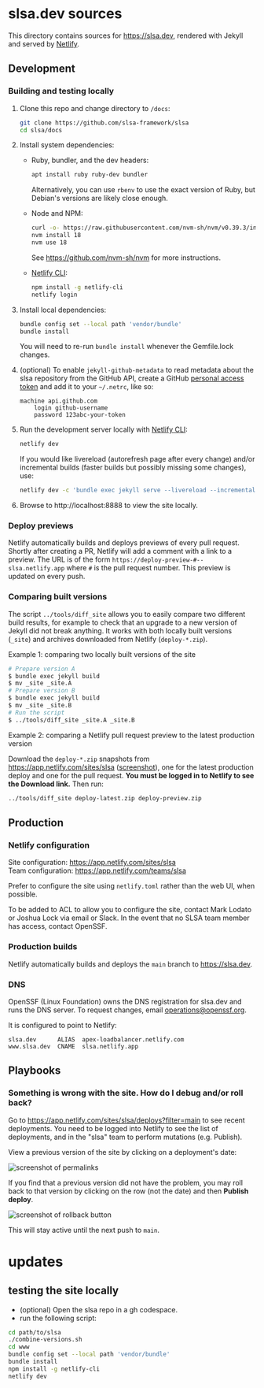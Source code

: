 # slsa.dev sources

This directory contains sources for https://slsa.dev, rendered with Jekyll and
served by [Netlify](https://netlify.com).

## Development

### Building and testing locally

1.  Clone this repo and change directory to `/docs`:

    ```bash
    git clone https://github.com/slsa-framework/slsa
    cd slsa/docs
    ```

2.  Install system dependencies:

    -   Ruby, bundler, and the dev headers:

        ```bash
        apt install ruby ruby-dev bundler
        ```

        Alternatively, you can use `rbenv` to use the exact version of Ruby,
        but Debian's versions are likely close enough.

    -   Node and NPM:

        ```bash
        curl -o- https://raw.githubusercontent.com/nvm-sh/nvm/v0.39.3/install.sh | bash
        nvm install 18
        nvm use 18
        ```

        See https://github.com/nvm-sh/nvm for more instructions.

    -   [Netlify CLI](https://docs.netlify.com/cli/get-started/):

        ```bash
        npm install -g netlify-cli
        netlify login
        ```

3.  Install local dependencies:

    ```bash
    bundle config set --local path 'vendor/bundle'
    bundle install
    ```

    You will need to re-run `bundle install` whenever the Gemfile.lock changes.

4.  (optional) To enable `jekyll-github-metadata` to read metadata about the
    slsa repository from the GitHub API, create a GitHub
    [personal access token](https://github.com/settings/tokens/new) and add it
    to your `~/.netrc`, like so:

    ```none
    machine api.github.com
        login github-username
        password 123abc-your-token
    ```

5.  Run the development server locally with
    [Netlify CLI](https://github.com/netlify/cli/blob/main/docs/netlify-dev.md):

    ```bash
    netlify dev
    ```

    If you would like livereload (autorefresh page after every change) and/or
    incremental builds (faster builds but possibly missing some changes), use:

    ```bash
    netlify dev -c 'bundle exec jekyll serve --livereload --incremental'
    ```

6.  Browse to http://localhost:8888 to view the site locally.

### Deploy previews

Netlify automatically builds and deploys previews of every pull request. Shortly
after creating a PR, Netlify will add a comment with a link to a preview. The
URL is of the form `https://deploy-preview-#--slsa.netlify.app` where `#` is the
pull request number. This preview is updated on every push.

### Comparing built versions

The script `../tools/diff_site` allows you to easily compare two different build
results, for example to check that an upgrade to a new version of Jekyll did not
break anything. It works with both locally built versions (`_site`) and archives
downloaded from Netlify (`deploy-*.zip`).

Example 1: comparing two locally built versions of the site

```bash
# Prepare version A
$ bundle exec jekyll build
$ mv _site _site.A
# Prepare version B
$ bundle exec jekyll build
$ mv _site _site.B
# Run the script
$ ../tools/diff_site _site.A _site.B
```

Example 2: comparing a Netlify pull request preview to the latest production
version

Download the `deploy-*.zip` snapshots from
https://app.netlify.com/sites/slsa
([screenshot](../readme_images/netlify_download_screenshot.png)), one for the
latest production deploy and one for the pull request. **You must be
logged in to Netlify to see the Download link.** Then run:

```bash
../tools/diff_site deploy-latest.zip deploy-preview.zip
```

## Production

### Netlify configuration

Site configuration: https://app.netlify.com/sites/slsa \
Team configuration: https://app.netlify.com/teams/slsa

Prefer to configure the site using `netlify.toml` rather than the web UI, when
possible.

To be added to ACL to allow you to configure the site, contact Mark Lodato or
Joshua Lock via email or Slack. In the event that no SLSA team member has
access, contact OpenSSF.

### Production builds

Netlify automatically builds and deploys the `main` branch to https://slsa.dev.

### DNS

OpenSSF (Linux Foundation) owns the DNS registration for slsa.dev and runs the
DNS server. To request changes, email operations@openssf.org.

It is configured to point to Netlify:

```none
slsa.dev      ALIAS  apex-loadbalancer.netlify.com
www.slsa.dev  CNAME  slsa.netlify.app
```

## Playbooks

### Something is wrong with the site. How do I debug and/or roll back?

Go to https://app.netlify.com/sites/slsa/deploys?filter=main to see recent
deployments. You need to be logged into Netlify to see the list of deployments,
and in the "slsa" team to perform mutations (e.g. Publish).

View a previous version of the site by clicking on a deployment's date:

![screenshot of permalinks](../readme_images/netlify_permalinks_screenshot.png)

If you find that a previous version did not have the problem, you may roll back
to that version by clicking on the row (not the date) and then **Publish
deploy**.

![screenshot of rollback button](../readme_images/netlify_rollback_screenshot.png)

This will stay active until the next push to `main`.


# updates

## testing the site locally
* (optional) Open the slsa repo in a gh codespace.
* run the following script:
```bash
cd path/to/slsa
./combine-versions.sh
cd www
bundle config set --local path 'vendor/bundle'
bundle install
npm install -g netlify-cli
netlify dev
```